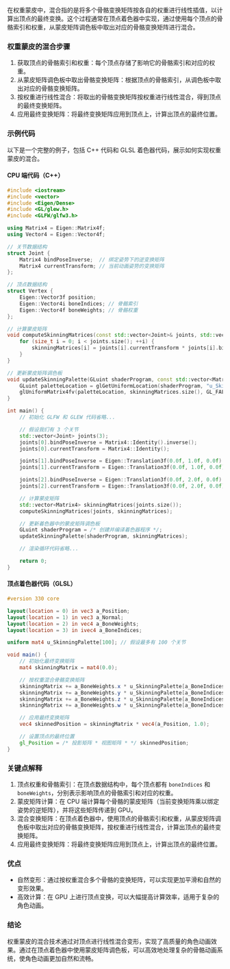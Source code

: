 在权重蒙皮中，混合指的是将多个骨骼变换矩阵按各自的权重进行线性插值，以计算出顶点的最终变换。这个过程通常在顶点着色器中实现，通过使用每个顶点的骨骼索引和权重，从蒙皮矩阵调色板中取出对应的骨骼变换矩阵进行混合。

### 权重蒙皮的混合步骤

1. 获取顶点的骨骼索引和权重：每个顶点存储了影响它的骨骼索引和对应的权重。
2. 从蒙皮矩阵调色板中取出骨骼变换矩阵：根据顶点的骨骼索引，从调色板中取出对应的骨骼变换矩阵。
3. 按权重进行线性混合：将取出的骨骼变换矩阵按权重进行线性混合，得到顶点的最终变换矩阵。
4. 应用最终变换矩阵：将最终变换矩阵应用到顶点上，计算出顶点的最终位置。

### 示例代码

以下是一个完整的例子，包括 C++ 代码和 GLSL 着色器代码，展示如何实现权重蒙皮的混合。

#### CPU 端代码（C++）

```cpp
#include <iostream>
#include <vector>
#include <Eigen/Dense>
#include <GL/glew.h>
#include <GLFW/glfw3.h>

using Matrix4 = Eigen::Matrix4f;
using Vector4 = Eigen::Vector4f;

// 关节数据结构
struct Joint {
    Matrix4 bindPoseInverse;  // 绑定姿势下的逆变换矩阵
    Matrix4 currentTransform; // 当前动画姿势的变换矩阵
};

// 顶点数据结构
struct Vertex {
    Eigen::Vector3f position;
    Eigen::Vector4i boneIndices; // 骨骼索引
    Eigen::Vector4f boneWeights; // 骨骼权重
};

// 计算蒙皮矩阵
void computeSkinningMatrices(const std::vector<Joint>& joints, std::vector<Matrix4>& skinningMatrices) {
    for (size_t i = 0; i < joints.size(); ++i) {
        skinningMatrices[i] = joints[i].currentTransform * joints[i].bindPoseInverse;
    }
}

// 更新蒙皮矩阵调色板
void updateSkinningPalette(GLuint shaderProgram, const std::vector<Matrix4>& skinningMatrices) {
    GLuint paletteLocation = glGetUniformLocation(shaderProgram, "u_SkinningPalette");
    glUniformMatrix4fv(paletteLocation, skinningMatrices.size(), GL_FALSE, skinningMatrices[0].data());
}

int main() {
    // 初始化 GLFW 和 GLEW 代码省略...

    // 假设我们有 3 个关节
    std::vector<Joint> joints(3);
    joints[0].bindPoseInverse = Matrix4::Identity().inverse();
    joints[0].currentTransform = Matrix4::Identity();

    joints[1].bindPoseInverse = Eigen::Translation3f(0.0f, 1.0f, 0.0f).matrix().inverse();
    joints[1].currentTransform = Eigen::Translation3f(0.0f, 1.0f, 0.0f).matrix();

    joints[2].bindPoseInverse = Eigen::Translation3f(0.0f, 2.0f, 0.0f).matrix().inverse();
    joints[2].currentTransform = Eigen::Translation3f(0.0f, 2.0f, 0.0f).matrix();

    // 计算蒙皮矩阵
    std::vector<Matrix4> skinningMatrices(joints.size());
    computeSkinningMatrices(joints, skinningMatrices);

    // 更新着色器中的蒙皮矩阵调色板
    GLuint shaderProgram = /* 创建并编译着色器程序 */;
    updateSkinningPalette(shaderProgram, skinningMatrices);

    // 渲染循环代码省略...

    return 0;
}
```

#### 顶点着色器代码（GLSL）

```glsl
#version 330 core

layout(location = 0) in vec3 a_Position;
layout(location = 1) in vec3 a_Normal;
layout(location = 2) in vec4 a_BoneWeights;
layout(location = 3) in ivec4 a_BoneIndices;

uniform mat4 u_SkinningPalette[100]; // 假设最多有 100 个关节

void main() {
    // 初始化最终变换矩阵
    mat4 skinningMatrix = mat4(0.0);

    // 按权重混合骨骼变换矩阵
    skinningMatrix += a_BoneWeights.x * u_SkinningPalette[a_BoneIndices.x];
    skinningMatrix += a_BoneWeights.y * u_SkinningPalette[a_BoneIndices.y];
    skinningMatrix += a_BoneWeights.z * u_SkinningPalette[a_BoneIndices.z];
    skinningMatrix += a_BoneWeights.w * u_SkinningPalette[a_BoneIndices.w];

    // 应用最终变换矩阵
    vec4 skinnedPosition = skinningMatrix * vec4(a_Position, 1.0);

    // 设置顶点的最终位置
    gl_Position = /* 投影矩阵 * 视图矩阵 * */ skinnedPosition;
}
```

### 关键点解释

1. 顶点权重和骨骼索引：在顶点数据结构中，每个顶点都有 `boneIndices` 和 `boneWeights`，分别表示影响顶点的骨骼索引和对应的权重。
2. 蒙皮矩阵计算：在 CPU 端计算每个骨骼的蒙皮矩阵（当前变换矩阵乘以绑定姿势的逆矩阵），并将这些矩阵传递到 GPU。
3. 混合变换矩阵：在顶点着色器中，使用顶点的骨骼索引和权重，从蒙皮矩阵调色板中取出对应的骨骼变换矩阵，按权重进行线性混合，计算出顶点的最终变换矩阵。
4. 应用最终变换矩阵：将最终变换矩阵应用到顶点上，计算出顶点的最终位置。

### 优点

- 自然变形：通过按权重混合多个骨骼的变换矩阵，可以实现更加平滑和自然的变形效果。
- 高效计算：在 GPU 上进行顶点变换，可以大幅提高计算效率，适用于复杂的角色动画。

### 结论

权重蒙皮的混合技术通过对顶点进行线性混合变形，实现了高质量的角色动画效果。通过在顶点着色器中使用蒙皮矩阵调色板，可以高效地处理复杂的骨骼动画系统，使角色动画更加自然和流畅。